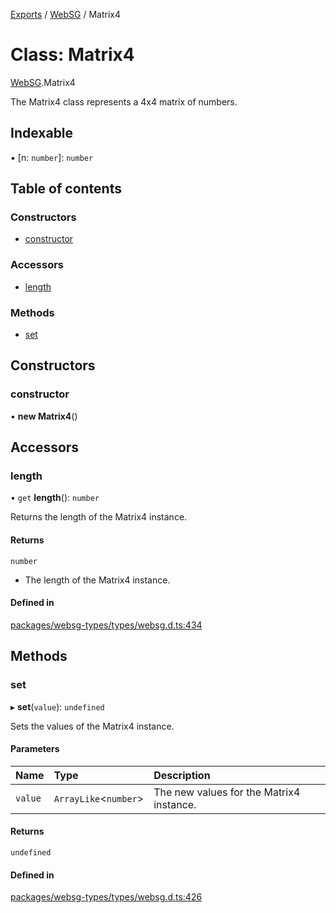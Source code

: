 [Exports](../modules.md) / [WebSG](../modules/websg) / Matrix4

# Class: Matrix4

[WebSG](../modules/WebSG.md).Matrix4

The Matrix4 class represents a 4x4 matrix of numbers.

## Indexable

▪ [n: `number`]: `number`

## Table of contents

### Constructors

- [constructor](WebSG.Matrix4.md#constructor)

### Accessors

- [length](WebSG.Matrix4.md#length)

### Methods

- [set](WebSG.Matrix4.md#set)

## Constructors

### constructor

• **new Matrix4**()

## Accessors

### length

• `get` **length**(): `number`

Returns the length of the Matrix4 instance.

#### Returns

`number`

- The length of the Matrix4 instance.

#### Defined in

[packages/websg-types/types/websg.d.ts:434](https://github.com/matrix-org/thirdroom/blob/1005fb3d/packages/websg-types/types/websg.d.ts#L434)

## Methods

### set

▸ **set**(`value`): `undefined`

Sets the values of the Matrix4 instance.

#### Parameters

| Name    | Type                   | Description                              |
| :------ | :--------------------- | :--------------------------------------- |
| `value` | `ArrayLike`<`number`\> | The new values for the Matrix4 instance. |

#### Returns

`undefined`

#### Defined in

[packages/websg-types/types/websg.d.ts:426](https://github.com/matrix-org/thirdroom/blob/1005fb3d/packages/websg-types/types/websg.d.ts#L426)
